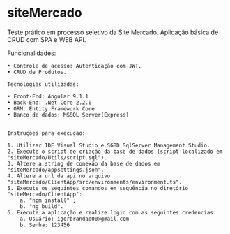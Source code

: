 # siteMercado
Teste prático em processo seletivo da Site Mercado. Aplicação básica de CRUD com SPA e WEB API.

Funcionalidades:

	• Controle de acesso: Autenticação com JWT.
	• CRUD de Produtos.

	Tecnologias utilizadas:

	• Front-End: Angular 9.1.1
	• Back-End: .Net Core 2.2.0
	• ORM: Entity Framework Core
	• Banco de dados: MSSQL Server(Express)


	Instruções para execução:

	1. Utilizar IDE Visual Studio e SGBD SqlServer Management Studio.
	2. Execute o script de criação da base de dados (script localizado em "siteMercado/Utils/script.sql").
	3. Altere a string de conexão da base de dados em "siteMercado/appsettings.json".
	4. Altere a url da api no arquivo "siteMercado/ClientApp/src/environments/environment.ts".
	5. Execute os seguintes comandos em sequência no diretório "siteMercado/ClientApp":
		a. "npm install" ;
		b. "ng build".
	6. Execute a aplicação e realize login com as seguintes credencias:
		a. Usuário: igorbrandao00@gmail.com
		b. Senha: 123456

